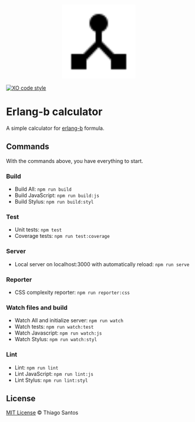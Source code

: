 <p align="center">
  <img src="https://github.com/thiamsantos/erlang-b-calculator/raw/gh-pages/icons/logo.svg" width="200" height="200" alt="erlang-b">
</p>

[![XO code style](https://img.shields.io/badge/code_style-XO-5ed9c7.svg)](https://github.com/sindresorhus/xo)

# Erlang-b calculator
A simple calculator for [erlang-b]("https://en.wikipedia.org/wiki/Erlang_(unit)#Erlang_B_formula") formula.

## Commands
With the commands above, you have everything to start.

### Build
- Build All: `npm run build`
- Build JavaScript: `npm run build:js`
- Build Stylus: `npm run build:styl`

### Test
- Unit tests: `npm test`
- Coverage tests: `npm run test:coverage`

### Server
- Local server on localhost:3000 with automatically reload: `npm run serve`

### Reporter
- CSS complexity reporter: `npm run reporter:css`

### Watch files and build
- Watch All and initialize server: `npm run watch`
- Watch tests: `npm run watch:test`
- Watch Javascript: `npm run watch:js`
- Watch Stylus: `npm run watch:styl`

### Lint
- Lint: `npm run lint`
- Lint JavaScript: `npm run lint:js`
- Lint Stylus: `npm run lint:styl`

## License
[MIT License](https://opensource.org/licenses/MIT) &copy; Thiago Santos
